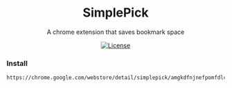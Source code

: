 <h1 align="center">SimplePick</h1>
<p align="center"> A chrome extension that saves bookmark space </p>
<p align="center">
  <a href="https://en.wikipedia.org/wiki/MIT_License"><img src="https://img.shields.io/badge/license-MIT-blue.svg" alt="License"></a>
</p>

### Install

```
https://chrome.google.com/webstore/detail/simplepick/amgkdfnjnefpomfdlcbangigijjaimij/related
```
